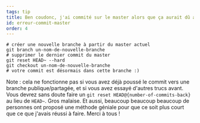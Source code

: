 ```yaml
---
tags: tip
title: Ben coudonc, j'ai commité sur le master alors que ça aurait dû aller sur une nouvelle branche&nbsp;!
id: erreur-commit-master
order: 4
---
```


```git
# créer une nouvelle branche à partir du master actuel
git branch un-nom-de-nouvelle-branche
# supprimer le dernier commit du master
git reset HEAD~ --hard
git checkout un-nom-de-nouvelle-branche
# votre commit est désormais dans cette branche :)
```

Note&nbsp;: cela ne fonctionne pas si vous avez déjà poussé le commit
vers une branche publique/partagée, et si vous avez essayé d'autres
trucs avant. Vous devrez sans doute faire un `git reset
HEAD@{number-of-commits-back}` au lieu de `HEAD~`. Gros malaise. Et
aussi, beaucoup beaucoup beaucoup de personnes ont proposé une méthode
géniale pour que ce soit plus court que ce que j'avais réussi à
faire. Merci à tous&nbsp;!
